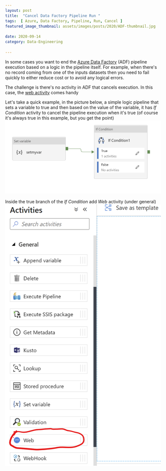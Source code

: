 ```yaml
---
layout: post  
title:  "Cancel Data Factory Pipeline Run "  
tags:  [ Azure, Data Factory, Pipeline, Run, Cancel ]  
featured_image_thumbnail: assets/images/posts/2020/ADF-thumbnail.jpg 

date: 2020-09-14
category: Data-Engineering

---
```


In some cases you want to end the [Azure Data Factory](https://docs.microsoft.com/en-us/azure/data-factory/) (ADF) pipeline execution based on a logic in the pipeline itself. For example, when there's no record coming from one of the inputs datasets then you need to fail quickly to either reduce cost or to avoid any logical errors. 

The challenge is there's no activity in ADF that cancels execution. In this case, the [web activity](https://docs.microsoft.com/en-us/azure/data-factory/control-flow-web-activity) comes handy 

Let's take a quick example, in the picture below, a simple logic pipeline that sets a variable to true and then based on the value of the variable, it has *If Condition* activity to cancel the pipeline execution when it's true (of course it's always true in this example, but you get the point)
![simple logic pipeline](/assets/images/posts/2020/adf-logic.png)

Inside the true branch of the *If Condition* add *Web* activity (under general) 
![enter image description here](/assets/images/posts/2020/adf-web-activity.png)

<!--stackedit_data:
eyJoaXN0b3J5IjpbNzEzMzI0OTE4LDE5Njc1ODY5NTksOTA2Nj
I0MTY5XX0=
-->